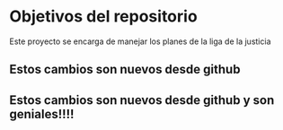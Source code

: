 # Objetivos del repositorio

Este proyecto se encarga de manejar los planes de la liga de la justicia


## Estos cambios son nuevos desde github 
 
## Estos cambios son nuevos desde github y son geniales!!!!
